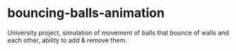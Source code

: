 # bouncing-balls-animation
University project, simulation of movement of balls that bounce of walls and each other, ability to add &amp; remove them.
